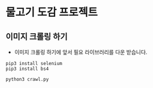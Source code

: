# 물고기 도감 프로젝트

## 이미지 크롤링 하기

+ 이미지 크롤링 하기에 앞서 필요 라이브러리를 다운 받습니다.

```
pip3 install selenium
pip3 install bs4
```

```
python3 crawl.py
```
